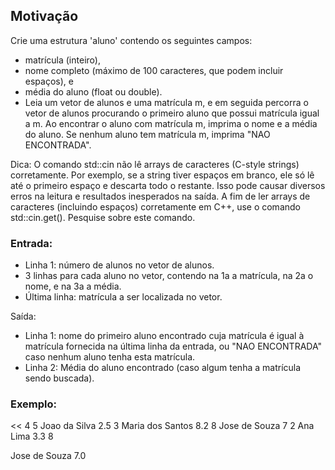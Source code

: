## Motivação
Crie uma estrutura 'aluno' contendo os seguintes campos:

- matrícula (inteiro),
- nome completo (máximo de 100 caracteres, que podem incluir espaços), e
- média do aluno (float ou double).
- Leia um vetor de alunos e uma matrícula m, e em seguida percorra o vetor de alunos procurando o primeiro aluno que possui matrícula igual a m. Ao encontrar o aluno com matrícula m, imprima o nome e a média do aluno. Se nenhum aluno tem matrícula m, imprima "NAO ENCONTRADA".

Dica: O comando std::cin não lê arrays de caracteres (C-style strings) corretamente. Por exemplo, se a string tiver espaços em branco, ele só lê até o primeiro espaço e descarta todo o restante. Isso pode causar diversos erros na leitura e resultados inesperados na saída. A fim de ler arrays de caracteres (incluindo espaços) corretamente em C++, use o comando std::cin.get(). Pesquise sobre este comando.

### Entrada:

- Linha 1: número de alunos no vetor de alunos.
- 3 linhas para cada aluno no vetor, contendo na 1a a matrícula, na 2a o nome, e na 3a a média.
- Última linha: matrícula a ser localizada no vetor.

Saída:

- Linha 1: nome do primeiro aluno encontrado cuja matrícula é igual à matrícula fornecida na última linha da entrada, ou "NAO ENCONTRADA" caso nenhum aluno tenha esta matrícula.
- Linha 2: Média do aluno encontrado (caso algum tenha a matrícula sendo buscada).

### Exemplo:
<<
4
5
Joao da Silva
2.5
3
Maria dos Santos
8.2
8
Jose de Souza
7
2
Ana Lima
3.3
8

>>
Jose de Souza
7.0